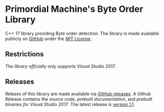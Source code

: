 # Primordial Machine's Byte Order Library
C++ 17 library providing Byte order detection. 
The library is made available publicly on [GitHub](https://github.com/primordialmachine/byte-orders) under the [MIT License](https://github.com/primordialmachine/byte-orders/blob/master/LICENSE).

## Restrictions
*The library officially only supports Visual Studio 2017.*

## Releases
Relases of this library are made available via [GitHub releases](https://github.com/primordialmachine/byte-orders/releases/). A Github Release contains the *source code*, *prebuilt documentation*, and *prebuilt binaries for Visual Studio 2017*. The latest release is [version 1.1](https://github.com/primordialmachine/byte-orders/releases/latest).
